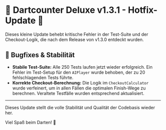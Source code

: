  # 🎉 Dartcounter Deluxe v1.3.1 - Hotfix-Update 🎉

Dieses kleine Update behebt kritische Fehler in der Test-Suite und der Checkout-Logik, die nach dem Release von v1.3.0 entdeckt wurden.

## 🐛 Bugfixes & Stabilität

*   **Stabile Test-Suite:** Alle 250 Tests laufen jetzt wieder erfolgreich. Ein Fehler im Test-Setup für den `AIPlayer` wurde behoben, der zu 20 fehlschlagenden Tests führte.
*   **Korrekte Checkout-Berechnung:** Die Logik im `CheckoutCalculator` wurde verfeinert, um in allen Fällen die optimalen Finish-Wege zu berechnen. Veraltete Testfälle wurden entsprechend aktualisiert.

---

Dieses Update stellt die volle Stabilität und Qualität der Codebasis wieder her.

Viel Spaß beim Darten! 🎯